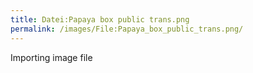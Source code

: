 ```yaml
---
title: Datei:Papaya box public trans.png
permalink: /images/File:Papaya_box_public_trans.png/
---
```


Importing image file